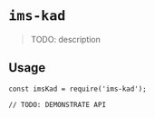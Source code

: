 # `ims-kad`

> TODO: description

## Usage

```
const imsKad = require('ims-kad');

// TODO: DEMONSTRATE API
```
